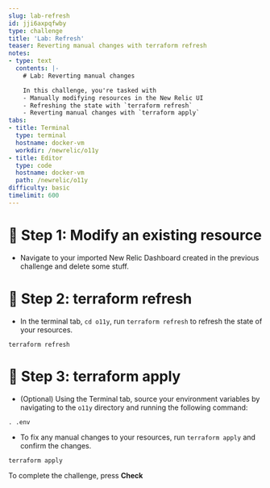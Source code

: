 ```yaml
---
slug: lab-refresh
id: jji6axpqfwby
type: challenge
title: 'Lab: Refresh'
teaser: Reverting manual changes with terraform refresh
notes:
- type: text
  contents: |-
    # Lab: Reverting manual changes

    In this challenge, you're tasked with
    - Manually modifying resources in the New Relic UI
    - Refreshing the state with `terraform refresh`
    - Reverting manual changes with `terraform apply`
tabs:
- title: Terminal
  type: terminal
  hostname: docker-vm
  workdir: /newrelic/o11y
- title: Editor
  type: code
  hostname: docker-vm
  path: /newrelic/o11y
difficulty: basic
timelimit: 600
---
```

🧪 Step 1: Modify an existing resource
=======================

- Navigate to your imported New Relic Dashboard created in the previous challenge and delete some stuff.

🧪 Step 2: terraform refresh
=========

- In the terminal tab, `cd o11y`, run `terraform refresh` to refresh the state of your resources.

```
terraform refresh
```

🏁 Step 3: terraform apply
=========

- (Optional) Using the Terminal tab, source your environment variables by navigating to the `o11y` directory and running the following command:

```
. .env
```

- To fix any manual changes to your resources, run `terraform apply` and confirm the changes.

```
terraform apply
```

To complete the challenge, press **Check**

